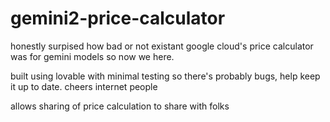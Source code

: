 # gemini2-price-calculator

honestly surpised how bad or not existant google cloud's price calculator was for gemini models so now we here.

built using lovable with minimal testing so there's probably bugs, help keep it up to date. cheers internet people

allows sharing of price calculation to share with folks
